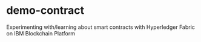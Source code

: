 # demo-contract
Experimenting with/learning about smart contracts with Hyperledger Fabric on IBM Blockchain Platform
